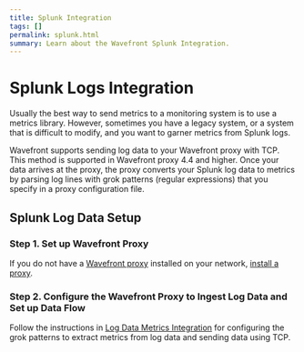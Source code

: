 ```yaml
---
title: Splunk Integration
tags: []
permalink: splunk.html
summary: Learn about the Wavefront Splunk Integration.
---
```

# Splunk Logs Integration

Usually the best way to send metrics to a monitoring system is to use a metrics library. However, sometimes you have a legacy system, or a system that is difficult to modify, and you want to garner metrics from Splunk logs. 

Wavefront supports sending log data to your Wavefront proxy with TCP. This method is supported in Wavefront proxy 4.4 and higher. Once your data arrives at the proxy, the proxy converts your Splunk log data to metrics by parsing log lines with grok patterns (regular expressions) that you specify in a proxy configuration file.



## Splunk Log Data Setup



### Step 1. Set up Wavefront Proxy

If you do not have a [Wavefront proxy](https://docs.wavefront.com/proxies.html) installed on your network, [install a proxy](/proxies/add).


### Step 2. Configure the Wavefront Proxy to Ingest Log Data and Set up Data Flow

Follow the instructions in [Log Data Metrics Integration](https://docs.wavefront.com/integrations_log_data.html) for configuring the grok patterns to extract metrics from log data and sending data using TCP.

